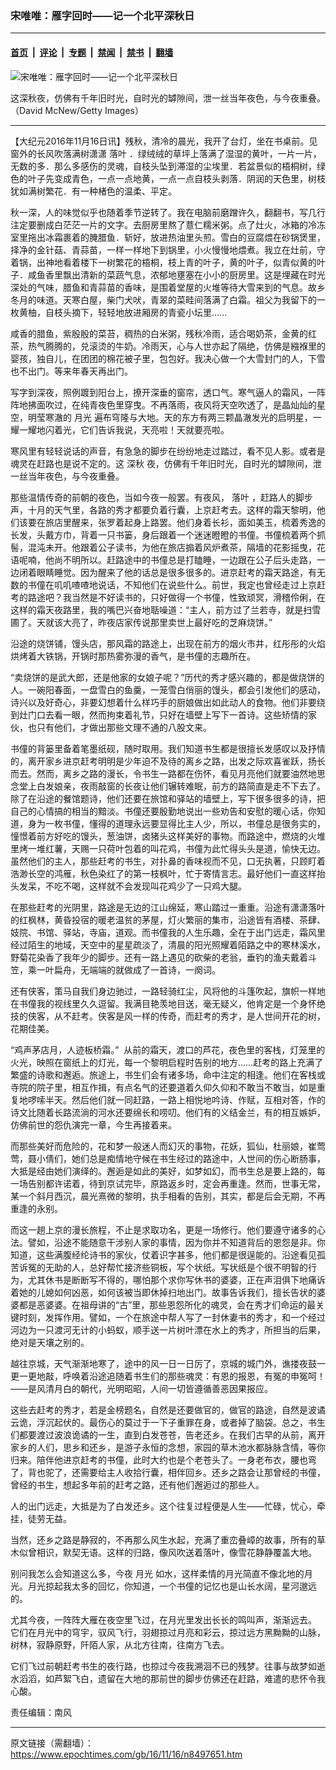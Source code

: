 ### 宋唯唯：雁字回时——记一个北平深秋日

---

#### [首页](../../../..?n8497651) &nbsp;|&nbsp; [评论](../../../../../epoch-comment?n8497651) &nbsp;|&nbsp; [专题](../../../../../epoch-special?n8497651) &nbsp;|&nbsp; [禁闻](../../../../../epoch-news?n8497651) &nbsp;|&nbsp; [禁书](../../../../../books?n8497651) &nbsp;|&nbsp; [翻墙](https://github.com/gfw-breaker/nogfw/blob/master/README.md?n8497651)


<div><img alt="宋唯唯：雁字回时——记一个北平深秋日" class="attachment-djy_600_400 size-djy_600_400 wp-post-image" src="https://i.epochtimes.com/assets/uploads/2016/11/22-ss-e1479264735105.jpg"/>
<div class="caption">
 <p>
  这深秋夜，仿佛有千年旧时光，自时光的罅隙间，泄一丝当年夜色，与今夜重叠。（David McNew/Getty Images）
 </p>
</div></div><hr/><div class="post_content" id="artbody" itemprop="articleBody">
 <!-- article content begin -->
 <p>
  【大纪元2016年11月16日讯】残秋，清冷的晨光，我开了台灯，坐在书桌前。见窗外的长风吹落满树潇潇
  <ok href="https://www.epochtimes.com/gb/tag/%E8%90%BD%E5%8F%B6.html">
   落叶
  </ok>
  ．绿绒绒的草坪上落满了湿湿的黄叶，一片一片，无数的多．那么多感伤的灵魂，自枝头坠到滞湿的尘埃里．若盆景似的梧桐树，绿色的叶子先变成青色，一点一点地黄，一点一点自枝头剥落．阴润的天色里，树枝犹如满树繁花．有一种楮色的温柔、平定。
 </p>
 <p>
  秋一深，人的味觉似乎也随着季节逆转了。我在电脑前磨蹭许久，翻翻书，写几行注定要删成白茫茫一片的文字。去厨房里熬了薏仁糯米粥。点了灶火，冰箱的冷冻室里拖出冰霜裹着的腌腊鱼．斩好，放进热油里头煎。雪白的豆腐煨在砂锅煲里，择净的金针菇、青蒜苗，一样一样地下到锅里，小火慢慢地煨煮。我立在灶前，守着锅，出神地看着楼下一树繁花的梧桐，枝上青的叶子，黄的叶子，似青似黄的叶子．咸鱼香里飘出清新的菜蔬气息，浓郁地壅塞在小小的厨房里。这是埋藏在时光深处的气味，腊鱼和青蒜苗的香味，是围着堂屋的火堆等待大雪来到的气息。故乡冬月的味道。天寒白屋，柴门犬吠，青翠的菜畦间落满了白霜。祖父为我留下的一枚黄柚，自枝头摘下，轻轻地放进厢房的青瓷小坛里……
 </p>
 <p>
  咸香的腊鱼，紫殷殷的菜苔，稠热的白米粥，残秋冷雨，适合喝奶茶，金黄的红茶，热气腾腾的，兑滚烫的牛奶。冷雨天，心与人世亦起了隔绝，仿佛是繈褓里的婴孩，独自儿，在团团的棉花被子里，包包好。我决心做一个大雪封门的人，下雪也不出门。等来年春天再出门。
 </p>
 <p>
  写字到深夜，照例踱到阳台上，撩开深垂的窗帘，透口气。寒气逼人的霜风，一阵阵地拂面吹过，在纯青夜色里穿曳。不再落雨，夜风将天空吹透了，是晶灿灿的星空，明莹寒澈的
  <ok href="https://www.epochtimes.com/gb/tag/%E6%9C%88%E5%85%89.html">
   月光
  </ok>
  遍布穹隆与大地。天的东方有两三颗晶澈发光的启明星，一耀一耀地闪着光，它们告诉我说，天亮啦！天就要亮啦。
 </p>
 <p>
  寒风里有轻轻说话的声音，有急急的脚步在纷纷地走过踏过，看不见人影。或者是魂灵在赶路也是说不定的。这
  <ok href="https://www.epochtimes.com/gb/tag/%E6%B7%B1%E7%A7%8B.html">
   深秋
  </ok>
  夜，仿佛有千年旧时光，自时光的罅隙间，泄一丝当年夜色，与今夜重叠。
 </p>
 <p>
  那些温情传奇的前朝的夜色，当如今夜一般罢。有夜风，
  <ok href="https://www.epochtimes.com/gb/tag/%E8%90%BD%E5%8F%B6.html">
   落叶
  </ok>
  ，赶路人的脚步声，十月的天气里，各路的秀才都要负着行囊，上京赶考去。这样的霜天黎明，他们该要在旅店里醒来，张罗着起身上路罢。他们身着长衫，面如美玉，梳着秀逸的长发，头戴方巾，背着一只书篓，身后跟着一个迷迷瞪瞪的书僮。书僮梳着两个抓髻，混沌未开。他跟着公子读书，为他在旅店搧着风炉煮茶，隔墙的花影摇曳，花语呢喃，他尚不明所以。赶路途中的书僮总是打瞌睡，一边跟在公子后头走路，一边闭着眼睛睡觉。因为醒来了他的话总是很多很多的。进京赶考的霜天路途，有无数的书僮在叽叽喳喳地说话，不知他们在说些什么。前世，我定也曾经走过上京赶考的路途吧？我当然是不好读书的，只好做得一个书僮，性致顽冥，滑稽伶俐，在这样的霜天夜路里，我的嘴巴兴奋地聒噪道：“主人，前方过了兰若寺，就是扫雪圃了。天就该大亮了，昨夜店家传说那里卖世上最好吃的芝麻烧饼。”
 </p>
 <p>
  沿途的烧饼铺，馒头店，那风霜的路途上，出现在前方的烟火市井，红彤彤的火焰烘烤着大铁锅，开锅时那热雾弥漫的香气，是书僮的志趣所在。
 </p>
 <p>
  “卖烧饼的是武大郎，还是他家的女娘子呢？”历代的秀才感兴趣的，都是做烧饼的人。一碗阳春面，一盘雪白的鱼羹，一笼雪白俏丽的馒头，都会引发他们的感动，诗兴以及好奇心，非要幻想着什么样巧手的厨娘做出如此动人的食物。他们非要绕到灶门口去看一眼，然而拘束着礼节，只好在墙壁上写下一首诗。这些矫情的家伙，也只有他们，才做出那些文理不通的八股文来。
 </p>
 <p>
  书僮的背篓里备着笔墨纸砚，随时取用。我们知道书生都是很擅长发感叹以及抒情的，离开家乡进京赶考明明是少年迫不及待的离乡之路，出发之际欢喜雀跃，扬长而去。然而，离乡之路的漫长，令书生一路都在伤怀，看见月亮他们就要油然地思念堂上白发娘亲，夜雨敲窗的长夜让他们辗转难眠，前方的路简直是走不下去了。除了在沿途的餐馆题诗，他们还要在旅馆和驿站的墙壁上，写下很多很多的诗，把自己的心情搞的相当的黯淡。书僮还要殷勤地说出一些劝告和安慰的暖心话，你知道，身为一枚书僮，懂得的道理永远要显得比主人少，所以，书僮总是很务实的，憧憬着前方好吃的馒头，葱油饼，卤猪头这样美好的事物。而路途中，燃烧的火堆里烤一堆红薯，天赐一只荷叶包着的叫花鸡，书僮为此忙得头头是道，愉快无边。虽然他们的主人，那些赶考的书生，对扑鼻的香味视而不见，口无执著，只顾盯着浩渺长空的鸿雁，秋色染红了的第一枝枫叶，忙于寄情言志。最好他们一直这样抬头发呆，不吃不喝，这样就不会发现叫花鸡少了一只鸡大腿。
 </p>
 <p>
  在那些赶考的光阴里，路途是无边的江山绵延，寒山踏过一重重。沿途有潇潇落叶的红枫林，黄昏投宿的暖老温贫的茅屋，灯火繁丽的集市，沿途皆有酒楼、茶肆、妓院、书馆、驿站，寺庙，道观。而书僮我的人生乐趣，全在于出门远走，霜风里经过陌生的地域，天空中的星星疏淡了，清晨的阳光照耀着陌路之中的寒林溪水，野菊花染香了我年少的脚步。还有一路上遇见的砍柴的老翁，垂钓的渔夫戴着斗笠，乘一叶扁舟，无端端的就做成了一首诗，一阕词。
 </p>
 <p>
  还有侠客，策马自我们身边驰过，一路轻骑红尘，风将他的斗篷吹起，旗帜一样地在书僮我的视线里久久逗留。我满目艳羡地目送，毫无疑义，他肯定是一个身怀绝技的侠客，从不赶考。侠客是风一样的传奇，而赶考的秀才，是人世间开花的树，花期佳美。
 </p>
 <p>
  “鸡声茅店月，人迹板桥霜。”  从前的霜天，渡口的芦花，夜色里的客栈，灯笼里的火光，映照在窗纸上的灯光，每一个黎明启程时告别的地方……赶考的路上充满了繁盛的诗歌和邂逅。旅途上，书生们会有诸多场，命中注定的相逢。他们在客栈或寺院的院子里，相互作揖，有点名气的还要道着久仰久仰和不敢当不敢当，如是重复地啰嗦半天。然后他们就一同赶路，一路上相悦地吟诗、作赋，互相对答，作的诗文比随着长路流淌的河水还要绵长和唠叨。他们有的义结金兰，有的相互嫉妒，仿佛前世的怨仇演完一章，今生再接着来。
 </p>
 <p>
  而那些美好而危险的，花和梦一般迷人而幻灭的事物，花妖，狐仙，杜丽娘，崔莺莺，聂小倩们，她们总是痴情地守候在书生经过的路途中，人世间的伤心断肠事，大抵是经由她们演绎的。邂逅是如此的美好，如梦如幻，而书生总是要上路的，每一场告别都许诺着，待到京试完毕，原路返乡时，定会再重逢。然而，世事无常，某一个斜月西沉，晨光熹微的黎明，执手相看的告别，其实，都是后会无期，不再重逢的永别。
 </p>
 <p>
  而这一趟上京的漫长旅程，不止是求取功名，更是一场修行。他们要遵守诸多的心法。譬如，沿途不能随意干涉别人家的事情，因为你并不知道背后的恩怨是非。你知道，这些满腹经纶诗书的家伙，仗着识字甚多，他们都是很逞能的。沿途看见孤苦诉冤的无助的人，总好帮忙接济些铜板，写个状纸。写状纸是个很不明智的行为，尤其休书是断断写不得的，哪怕那个求你写休书的婆婆，正在声泪俱下地痛诉着她的儿媳如何凶恶，如何该被当即休掉扫地出门。故事告诉我们，擅长告状的婆婆都是恶婆婆。在祖母讲的“古”里，那些恩怨所化的魂灵，会在秀才们命运的最关键时刻，发挥作用。譬如，一个在旅途中帮人写了一封休妻书的秀才，和一个经过河边为一只渡河无计的小蚂蚁，顺手送一片树叶漂在水上的秀才，所担当的后果，绝对是天壤之别的。
 </p>
 <p>
  越往京城，天气渐渐地寒了，途中的风一日一日厉了，京城的城门外，谯搂夜鼓一更一更地敲，呼唤着沿途追随着书生们的那些魂灵：有恩的报恩，有冤的申冤呵！——是风清月白的朝代，光明昭昭，人间一切皆遵循善恶因果报应。
 </p>
 <p>
  这些去赶考的秀才，若是金榜题名，自然是还要做官的，做官的路途，自然是波谲云诡，浮沉起伏的。最伤心的莫过于一下子重罪在身，或者掉了脑袋。总之，书生们都要渡过波浪诡谲的一生，直到白发苍苍，告老还乡。在我们古早的从前，离开家乡的人们，思乡和还乡，是游子永恒的念想，家园的草木池水都脉脉含情，等你归来。陪伴他进京赶考的书僮，此时大约也是个老苍头了。一身老布衣，腰也弯了，背也驼了，还需要给主人收拾行囊，相伴回乡。还乡之路会让那曾经的书僮，曾经的书生，想起多年前的赶考之路，还有他们邂逅过的那些人。
 </p>
 <p>
  人的出门远走，大抵是为了白发还乡。这个往复过程便是人生——忙碌，忧心，牵挂，徒劳无益。
 </p>
 <p>
  当然，还乡之路是静寂的，不再那么风生水起，充满了重峦叠嶂的故事，所有的草木似曾相识，默契无语。这样的归路，像风吹送着落叶，像雪花静静覆盖大地。
 </p>
 <p>
  别问我怎么会知道这么多，今夜
  <ok href="https://www.epochtimes.com/gb/tag/%E6%9C%88%E5%85%89.html">
   月光
  </ok>
  如水，这样柔情的月光简直不像北地的月光。月光掠起我太多的回忆，你知道，一个书僮的记忆也是山长水阔，星河邈远的。
 </p>
 <p>
  尤其今夜，一阵阵大雁在夜空里飞过，在月光里发出长长的鸣叫声，渐渐远去。 它们在月光中的穹宇，驭风飞行，羽翅掠过月亮和彩云，掠过远方黑黝黝的山脉，树林，寂静原野，阡陌人家，从北方往南，往南方飞去。
 </p>
 <p>
  它们飞过前朝赶考书生的夜行路，也掠过今夜我溯洄不已的残梦。往事与故梦如逝水滔滔，如芦絮飞白，遗留在大地的那前世的脚步仿佛还在赶路，难遣的悲怀令我心酸。
 </p>
 <p>
  责任编辑：南风
 </p>
 <!-- article content end -->
 <div id="below_article_ad">
 </div>
</div>


---

原文链接（需翻墙）：https://www.epochtimes.com/gb/16/11/16/n8497651.htm